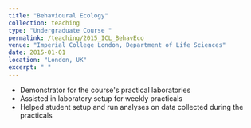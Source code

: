 ```yaml
---
title: "Behavioural Ecology"
collection: teaching
type: "Undergraduate Course "
permalink: /teaching/2015_ICL_BehavEco
venue: "Imperial College London, Department of Life Sciences"
date: 2015-01-01
location: "London, UK"
excerpt: " "
---
```


- Demonstrator for the course's practical laboratories
- Assisted in laboratory setup for weekly practicals
- Helped student setup and run analyses on data collected during the practicals
